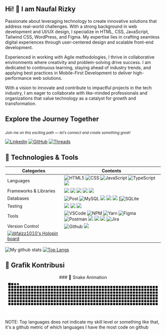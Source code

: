 ## Hi! 👋 I am Naufal Rizky

Passionate about leveraging technology to create innovative solutions that address real-world challenges. With a strong background in web development and UI/UX design, I specialize in HTML, CSS, JavaScript, Tailwind CSS, WordPress, and Figma. My expertise lies in crafting seamless digital experiences through user-centered design and scalable front-end development.

Experienced in working with Agile methodologies, I thrive in collaborative environments where creativity and problem-solving drive success. I am dedicated to continuous learning, staying ahead of industry trends, and applying best practices in Mobile-First Development to deliver high-performance web solutions.

With a vision to innovate and contribute to impactful projects in the tech industry, I am eager to collaborate with like-minded professionals and organizations that value technology as a catalyst for growth and transformation.

## Explore the Journey Together 

<sub>_Join me on this exciting path — let’s connect and create something great!_</sub>

[![Linkedin](https://custom-icon-badges.demolab.com/badge/LinkedIn-0A66C2?logo=linkedin-white&logoColor=fff)][linkedin]
[![GitHub](https://img.shields.io/badge/GitHub-%23121011.svg?logo=github&logoColor=white)][github]
[![Threads](https://img.shields.io/badge/Threads-000000?logo=Threads&logoColor=white)][threads]

[linkedin]: https://www.linkedin.com/in/naufal-rizky-putera/
[github]: https://github.com/Falzz1010
[threads]: https://threads.net/rizkyfalzz


## 🔧 Technologies & Tools

| Categories             | Contents                                                                                                                                                                                                                                                                                                                                                                                                                                                                                                                                                                                                                                                                                                                                                                                                                                                                                                                                                                                                                                          |
| ---------------------- | ------------------------------------------------------------------------------------------------------------------------------------------------------------------------------------------------------------------------------------------------------------------------------------------------------------------------------------------------------------------------------------------------------------------------------------------------------------------------------------------------------------------------------------------------------------------------------------------------------------------------------------------------------------------------------------------------------------------------------------------------------------------------------------------------------------------------------------------------------------------------------------------------------------------------------------------------------------------------------------------------------------------------------------------------- |
| Languages              | ![HTML5](https://img.shields.io/badge/html5%20-%23E34F26.svg?&style=for-the-badge&logo=html5&logoColor=white) ![CSS](https://img.shields.io/badge/CSS-239120?&style=for-the-badge&logo=css3&logoColor=white) ![JavaScript](https://img.shields.io/badge/JavaScript-F7DF1E?style=for-the-badge&logo=javascript&logoColor=black) ![TypeScript](https://img.shields.io/badge/TypeScript-007ACC?style=for-the-badge&logo=typescript&logoColor=white) ![](https://camo.githubusercontent.com/5a53cb94ce2dc5c5a4da1c0d8b3483f93fe4b32c2e7b59f9dba73207f31b6179/68747470733a2f2f696d672e736869656c64732e696f2f62616467652f476f2d3030414444383f7374796c653d666f722d7468652d6261646765266c6f676f3d476f266c6f676f436f6c6f723d464646464646)                                                                                                                                                                                                                                                                                                                                                                                                                                                                                                                                                                                                  |
| Frameworks & Libraries | ![](https://img.shields.io/badge/Express%20js-000000?style=for-the-badge&logo=express&logoColor=white) ![](https://camo.githubusercontent.com/f7cd904f20f89bd90bab2f3706fc12b0362b937dee33c4738506c30fd34e2c81/68747470733a2f2f696d672e736869656c64732e696f2f62616467652f536f636b65742e696f2d3031303130313f7374796c653d666f722d7468652d6261646765266c6f676f3d536f636b65742e696f266c6f676f436f6c6f723d464646464646) ![](https://img.shields.io/badge/firebase-ffca28?style=for-the-badge&logo=firebase&logoColor=black) ![](https://camo.githubusercontent.com/424e703ff5ad4bc2b415ab3ba0074d57f3edb4fbe24f41a801c58e1d0b5b7774/68747470733a2f2f696d672e736869656c64732e696f2f62616467652f47696e2d3030384543463f7374796c653d666f722d7468652d6261646765266c6f676f3d47696e266c6f676f436f6c6f723d464646464646) ![](https://camo.githubusercontent.com/dea3b74be397f6d35a9ef0397025c899238b53cc3b107865ea4fb0f0dd318996/68747470733a2f2f696d672e736869656c64732e696f2f62616467652f53657175656c697a652d3232323232323f7374796c653d666f722d7468652d6261646765266c6f676f3d53657175656c697a65266c6f676f436f6c6f723d353242304537)                                                                                                                                                                                                                                                                                                                                                                            |
| Databases              | ![Post](https://img.shields.io/badge/PostgreSQL-316192?style=for-the-badge&logo=postgresql&logoColor=white) ![MySQL](https://img.shields.io/badge/MySQL-005C84?style=for-the-badge&logo=mysql&logoColor=white)  ![](https://img.shields.io/badge/MariaDB-003545?style=for-the-badge&logo=mariadb&logoColor=white) ![](https://img.shields.io/badge/redis-%23DD0031.svg?&style=for-the-badge&logo=redis&logoColor=white) ![](https://img.shields.io/badge/MongoDB-4EA94B?style=for-the-badge&logo=mongodb&logoColor=white) [![SQLite](https://img.shields.io/badge/SQLite-%2307405e.svg?style=for-the-badge&logo=sqlite&logoColor=white)                                                                                                                                                                                                                                                                                                                                                                                                          |
| Testing                | ![](https://img.shields.io/badge/Jest-C21325?style=for-the-badge&logo=jest&logoColor=white) ![](https://img.shields.io/badge/Mocha-8D6748?style=for-the-badge&logo=Mocha&logoColor=white) ![](https://img.shields.io/badge/chai-A30701?style=for-the-badge&logo=chai&logoColor=white)                                                                                                                                                                                                                                                                                                                                                                                                                                                                                                                                                                                                                                                                                                                                                             |
| Tools                  | ![VSCode](https://img.shields.io/badge/VSCode-0078D4?style=for-the-badge&logo=visual%20studio%20code&logoColor=white) ![NPM](https://img.shields.io/badge/NPM-%23000000.svg?style=for-the-badge&logo=npm&logoColor=white) ![Yarn](https://img.shields.io/badge/yarn-%232C8EBB.svg?style=for-the-badge&logo=yarn&logoColor=white) ![Figma](https://img.shields.io/badge/figma-%23F24E1E.svg?style=for-the-badge&logo=figma&logoColor=white) ![Postman](https://img.shields.io/badge/Postman-FF6C37?style=for-the-badge&logo=postman&logoColor=white) ![](https://camo.githubusercontent.com/fd4619fd57a54589269fab117f834d1cfcf0d8895851066366be51c2d5833a97/68747470733a2f2f696d672e736869656c64732e696f2f62616467652f536f6e6172517562652d3445394243443f7374796c653d666f722d7468652d6261646765266c6f676f3d536f6e617251756265266c6f676f436f6c6f723d464646464646) ![](https://img.shields.io/badge/Node%20js-339933?style=for-the-badge&logo=nodedotjs&logoColor=white) ![](https://camo.githubusercontent.com/3fbcc71952138caffcce66e029dc350a8a3a06307ebe7e877a23c0683a68c833/68747470733a2f2f696d672e736869656c64732e696f2f62616467652f5562756e74752d4539353432303f7374796c653d666f722d7468652d6261646765266c6f676f3d5562756e7475266c6f676f436f6c6f723d464646464646) ![Jira](https://img.shields.io/badge/Jira-0052CC?style=for-the-badge&logo=jira&logoColor=fff) |
| Version Control        | ![Github](https://img.shields.io/badge/GitHub-100000?style=for-the-badge&logo=github&logoColor=white) ![](https://camo.githubusercontent.com/c571a11f4f9c2837f8f3697fd8ee7fc54e7eb6f0a607273e0cac50a0a44f8fef/68747470733a2f2f696d672e736869656c64732e696f2f62616467652f4769742d4630353033323f7374796c653d666f722d7468652d6261646765266c6f676f3d476974266c6f676f436f6c6f723d464646464646)                                                                                                                                                                                                                                                                                                                                                                                                           
[![@falzz1010's Holopin board](https://holopin.io/api/user/board?user=falzz1010)](https://holopin.io/@falzz1010)                                                                                                                                                                                                                                                                                                                                                                                                                |

![My github stats](https://github-readme-stats.vercel.app/api?username=Falzz1010&count_private=true&show_icons=true&line_height=40)
[![Top Langs](https://github-readme-stats.vercel.app/api/top-langs/?username=Falzz1010)](https://github.com/hnifmaghfur/github-readme-stats)


## 🐍 Grafik Kontribusi

<p align="center">
  ### 🐍 Snake Animation
  <img src="https://raw.githubusercontent.com/Falzz1010/Falzz1010/output/github-contribution-grid-snake.svg" alt="スネークアニメーション | Animasi Ular" />
</p>

NOTE: Top languages does not indicate my skill level or something like that, it's a github metric of which languages I have the most code on github

